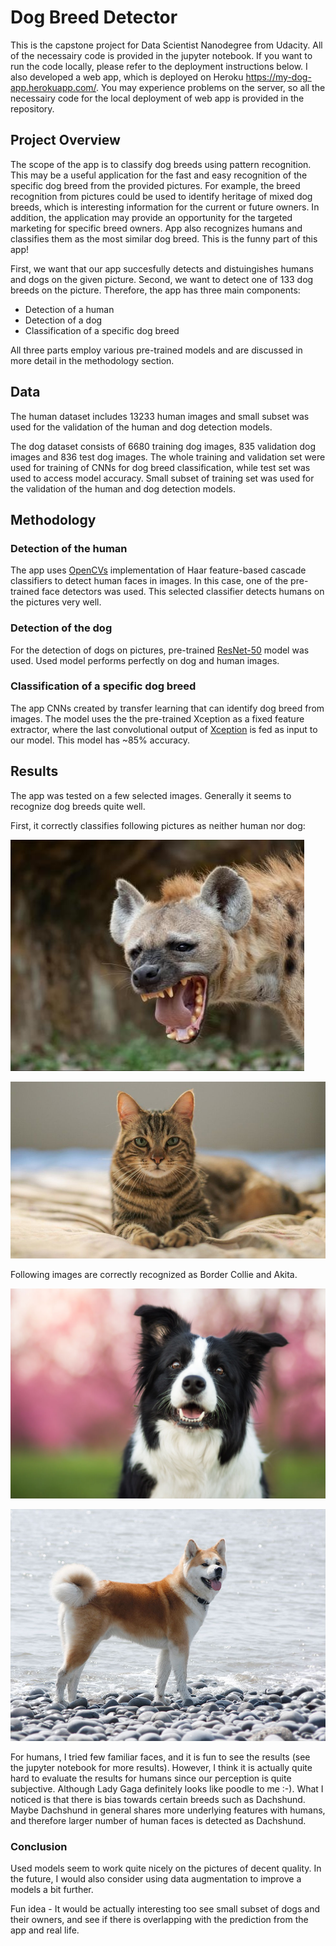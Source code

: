 [//]: # (Image References)

[image1]: ./dog-project/images/dog_4.jpg "Border collie" 
[image2]: ./dog-project/images/dog_5.jpg "Akita" 
[image3]: ./dog-project/images/dog_3.jpg "Hyena" 
[image4]: ./dog-project/images/cat.jpg "Cat"

# Dog Breed Detector

This is the capstone project for Data Scientist Nanodegree from Udacity. All of the necessairy code is provided in the jupyter notebook. If you want to run the code locally, please refer to the deployment instructions below. I also developed a web app, which is deployed on Heroku https://my-dog-app.herokuapp.com/. You may experience problems on the server, so all the necessairy code for the local deployment of web app is provided in the repository.        


## Project Overview

The scope of the app is to classify dog breeds using pattern recognition. This may be a useful application for the fast and easy recognition of the specific dog breed from the provided pictures. For example, the breed recognition from pictures could be used to identify heritage of mixed dog breeds, which is interesting information for the current or future owners. In addition, the application may provide an opportunity for the targeted marketing for specific breed owners. App also recognizes humans and classifies them as the most similar dog breed. This is the funny part of this app!   

First, we want that our app succesfully detects and distuingishes humans and dogs on the given picture. Second, we want to detect one of 133 dog breeds on the picture. Therefore, the app has three main components:

- Detection of a human 
- Detection of a dog
- Classification of a specific dog breed

All three parts employ various pre-trained models and are discussed in more detail in the methodology section. 

## Data

The human dataset includes 13233 human images and small subset was used for the validation of the human and dog detection models. 

The dog dataset consists of 6680 training dog images, 835 validation dog images and 836 test dog images. The whole training and validation set were used for training of CNNs for dog breed classification, while test set was used to access model accuracy. Small subset of training set was used for the validation of the human and dog detection models. 


## Methodology

### Detection of the human

The app uses [OpenCVs](https://docs.opencv.org/trunk/d7/d8b/tutorial_py_face_detection.html) implementation of Haar feature-based cascade classifiers to detect human faces in images. In this case, one of the pre-trained face detectors was used. This selected classifier detects humans on the pictures very well.  

### Detection of the dog

For the detection of dogs on pictures, pre-trained [ResNet-50](http://ethereon.github.io/netscope/#/gist/db945b393d40bfa26006) model was used. Used model performs perfectly on dog and human images. 

### Classification of a specific dog breed

The app CNNs created by transfer learning that can identify dog breed from images. The model uses the the pre-trained Xception as a fixed feature extractor, where the last convolutional output of [Xception](https://arxiv.org/abs/1610.02357) is fed as input to our model. This model has ~85% accuracy. 

## Results

The app was tested on a few selected images. Generally it seems to recognize dog breeds quite well. 

First, it correctly classifies following pictures as neither human nor dog:

![image3]

![image4]

Following images are correctly recognized as Border Collie and Akita. 

![image1]

![image2]

For humans, I tried few familiar faces, and it is fun to see the results (see the jupyter notebook for more results). However, I think it is actually quite hard to evaluate the results for humans since our perception is quite subjective. Although Lady Gaga definitely looks like poodle to me :-). What I noticed is that there is bias towards certain breeds such as Dachshund. Maybe Dachshund in general shares more underlying features with humans, and therefore larger number of human faces is detected as Dachshund.  

### Conclusion

Used models seem to work quite nicely on the pictures of decent quality. In the future, I would also consider using data augmentation to improve a models a bit further. 

Fun idea - It would be actually interesting too see small subset of dogs and their owners, and see if there is overlapping with the prediction from the app and real life. 
